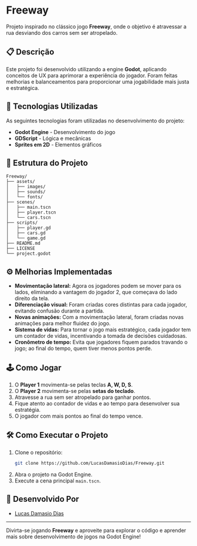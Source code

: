 # Freeway



Projeto inspirado no clássico jogo **Freeway**, onde o objetivo é atravessar a rua desviando dos carros sem ser atropelado.

## 📋 Descrição

Este projeto foi desenvolvido utilizando a engine **Godot**, aplicando conceitos de UX para aprimorar a experiência do jogador. Foram feitas melhorias e balanceamentos para proporcionar uma jogabilidade mais justa e estratégica.

## 🚀 Tecnologias Utilizadas

As seguintes tecnologias foram utilizadas no desenvolvimento do projeto:

- **Godot Engine** - Desenvolvimento do jogo
- **GDScript** - Lógica e mecânicas
- **Sprites em 2D** - Elementos gráficos

## 📂 Estrutura do Projeto

```
Freeway/
├── assets/
│   ├── images/
│   ├── sounds/
│   └── fonts/
├── scenes/
│   ├── main.tscn
│   ├── player.tscn
│   └── cars.tscn
├── scripts/
│   ├── player.gd
│   ├── cars.gd
│   └── game.gd
├── README.md
├── LICENSE
└── project.godot
```

## ⚙️ Melhorias Implementadas

- **Movimentação lateral:** Agora os jogadores podem se mover para os lados, eliminando a vantagem do jogador 2, que começava do lado direito da tela.
- **Diferenciação visual:** Foram criadas cores distintas para cada jogador, evitando confusão durante a partida.
- **Novas animações:** Com a movimentação lateral, foram criadas novas animações para melhor fluidez do jogo.
- **Sistema de vidas:** Para tornar o jogo mais estratégico, cada jogador tem um contador de vidas, incentivando a tomada de decisões cuidadosas.
- **Cronômetro de tempo:** Evita que jogadores fiquem parados travando o jogo; ao final do tempo, quem tiver menos pontos perde.

## 🕹️ Como Jogar

1. O **Player 1** movimenta-se pelas teclas **A, W, D, S**.
2. O **Player 2** movimenta-se pelas **setas do teclado**.
3. Atravesse a rua sem ser atropelado para ganhar pontos.
4. Fique atento ao contador de vidas e ao tempo para desenvolver sua estratégia.
5. O jogador com mais pontos ao final do tempo vence.

## 🛠 Como Executar o Projeto

1. Clone o repositório:
   ```bash
   git clone https://github.com/LucasDamasioDias/Freeway.git
   ```
2. Abra o projeto na Godot Engine.
3. Execute a cena principal `main.tscn`.

##

## 👥 Desenvolvido Por

- [Lucas Damasio Dias](https://github.com/LucasDamasioDias)

---

Divirta-se jogando **Freeway** e aproveite para explorar o código e aprender mais sobre desenvolvimento de jogos na Godot Engine!

